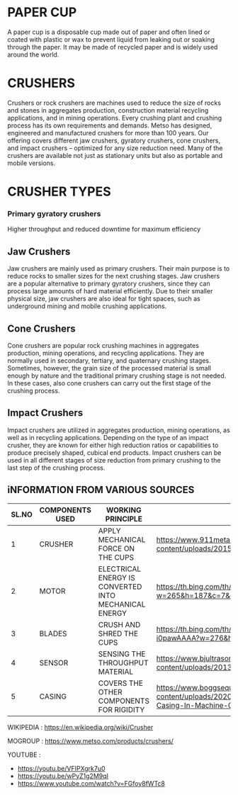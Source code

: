 # PAPER CUP
A paper cup is a disposable cup made out of paper and often lined or coated with plastic or wax to prevent liquid from leaking out or soaking through the paper. It may be made of recycled paper and is widely used around the world.

# CRUSHERS
Crushers or rock crushers are machines used to reduce the size of rocks and stones in aggregates production, construction material recycling applications, and in mining operations. Every crushing plant and crushing process has its own requirements and demands. Metso has designed, engineered and manufactured crushers for more than 100 years. Our offering covers different jaw crushers, gyratory crushers, cone crushers, and impact crushers – optimized for any size reduction need. Many of the crushers are available not just as stationary units but also as portable and mobile versions.

# CRUSHER TYPES
### Primary gyratory crushers
Higher throughput and reduced downtime for maximum efficiency 

## Jaw Crushers
Jaw crushers are mainly used as primary crushers. Their main purpose is to reduce rocks to smaller sizes for the next crushing stages. Jaw crushers are a popular alternative to primary gyratory crushers, since they can process large amounts of hard material efficiently. Due to their smaller physical size, jaw crushers are also ideal for tight spaces, such as underground mining and mobile crushing applications.

## Cone Crushers
Cone crushers are popular rock crushing machines in aggregates production, mining operations, and recycling applications. They are normally used in secondary, tertiary, and quaternary crushing stages. Sometimes, however, the grain size of the processed material is small enough by nature and the traditional primary crushing stage is not needed. In these cases, also cone crushers can carry out the first stage of the crushing process.

## Impact Crushers
Impact crushers are utilized in aggregates production, mining operations, as well as in recycling applications. Depending on the type of an impact crusher, they are known for either high reduction ratios or capabilities to produce precisely shaped, cubical end products. Impact crushers can be used in all different stages of size reduction from primary crushing to the last step of the crushing process.

## iNFORMATION FROM VARIOUS SOURCES

SL.NO | COMPONENTS USED | WORKING PRINCIPLE | LINKS
----- | --------------- | ----------------- | -----
1 | CRUSHER | APPLY MECHANICAL FORCE ON THE CUPS | https://www.911metallurgist.com/blog/wp-content/uploads/2015/06/Types_of_Crushers.png
2 | MOTOR | ELECTRICAL ENERGY IS CONVERTED INTO MECHANICAL ENERGY | https://th.bing.com/th/id/OIP.fNtdHXDija3pYmBizrAXxgHaFO?w=265&h=187&c=7&o=5&dpr=1.38&pid=1.7
3 | BLADES | CRUSH AND SHRED THE CUPS | https://th.bing.com/th/id/OIP.ZHwLAtjQEGUD7NHj-i0pawAAAA?w=276&h=198&c=7&o=5&dpr=1.38&pid=1.7
4 | SENSOR | SENSING THE THROUGHPUT MATERIAL | https://www.bjultrasonic.com/wp-content/uploads/2013/04/Ultrasonic-Sensors.jpg
5 | CASING | COVERS THE OTHER COMPONENTS FOR RIGIDITY | https://www.boggsequipment.com/wp-content/uploads/2020/01/Petratto-Mitabook-Hardcover-Casing-In-Machine-011520114805-30.jpg

WIKIPEDIA : https://en.wikipedia.org/wiki/Crusher

MOGROUP : https://www.metso.com/products/crushers/

YOUTUBE : 
* https://youtu.be/VFIPXgrk7u0
* https://youtu.be/wPyZ1g2M9qI
* https://www.youtube.com/watch?v=FGfoy8fWTc8